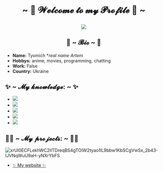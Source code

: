 # <p align="center"> ~ 💖 𝓦𝓮𝓵𝓬𝓸𝓶𝓮 𝓽𝓸 𝓶𝔂 𝓟𝓻𝓸𝓯𝓲𝓵𝓮 💖 ~ </p>

<p align="center">
<img src="https://c.tenor.com/6Gr-6QEvE7EAAAAd/school-live-cute.gif">
</p>



## <p align="center"> 🍩 ~ 𝓑𝓲𝓸 ~ 🍩 </p>

+ **Name:**  Tyomich **real name Artem*
+ **Hobbys:**  anime, movies, programming, chatting
+ **Work:**  False
+ **Country:**  Ukraine

## ✨ ~ 𝓜𝔂 𝓴𝓷𝓸𝔀𝓵𝓮𝓭𝓰𝓮: ~ ✨
+ <img src="https://img.shields.io/badge/Python-14354C?style=for-the-badge&logo=python&logoColor=white">
+ <img src="https://img.shields.io/badge/HTML5-E34F26?style=for-the-badge&logo=html5&logoColor=white">
+ <img src="https://img.shields.io/badge/CSS3-1572B6?style=for-the-badge&logo=css3&logoColor=white">
+ <img src="https://img.shields.io/badge/PHP-777BB4?style=for-the-badge&logo=php&logoColor=white">
+ <img src="https://img.shields.io/badge/JavaScript-323330?style=for-the-badge&logo=javascript&logoColor=F7DF1E">

## 👨‍💻 ~ 𝓜𝔂 𝓹𝓻𝓸𝓳𝓮𝓬𝓽𝓼: ~ 👨‍💻 

![xrUl0ECFLekhWC2lITDreqBS4gTOIW2tyao1lL9bbw1KbSCgVwSx_2b43-IJVNqWuU9aH-yNXrYbFS](https://user-images.githubusercontent.com/39905530/163354115-3d600b2d-f234-465d-8bee-c2f38515d49f.gif) 
+ [✨ My website ✨](https://tyom1ch.github.io/)
